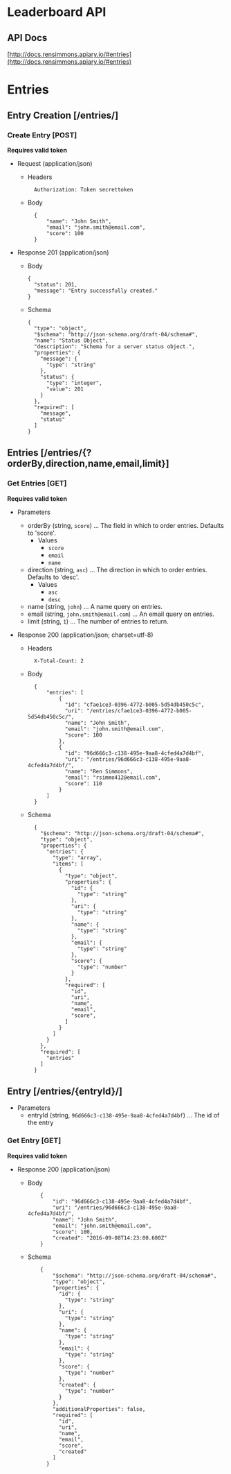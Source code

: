 # Leaderboard API

## API Docs
[http://docs.rensimmons.apiary.io/#entries](http://docs.rensimmons.apiary.io/#entries)

# Entries

## Entry Creation [/entries/]

### Create Entry [POST]

  **Requires valid token**

  + Request (application/json)


    + Headers

            Authorization: Token secrettoken

    + Body

            {
                "name": "John Smith",
                "email": "john.smith@email.com",
                "score": 100
            }

  + Response 201 (application/json)

      + Body

            {
              "status": 201,
              "message": "Entry successfully created."
            }

      + Schema

            {
              "type": "object",
              "$schema": "http://json-schema.org/draft-04/schema#",
              "name": "Status Object",
              "description": "Schema for a server status object.",
              "properties": {
                "message": {
                  "type": "string"
                },
                "status": {
                  "type": "integer",
                  "value": 201
                }
              },
              "required": [
                "message",
                "status"
              ]
            }

## Entries [/entries/{?orderBy,direction,name,email,limit}]

### Get Entries [GET]

**Requires valid token**

+ Parameters
    + orderBy (string, `score`) ... The field in which to order entries. Defaults to 'score'.
        + Values
            + `score`
            + `email`
            + `name`
    + direction (string, `asc`) ... The direction in which to order entries. Defaults to 'desc'.
        + Values
            + `asc`
            + `desc`
    + name (string, `john`) ... A name query on entries.
    + email (string, `john.smith@email.com`) ... An email query on entries.
    + limit (string, `1`) ... The number of entries to return.


+ Response 200 (application/json; charset=utf-8)

    + Headers

            X-Total-Count: 2

    + Body

            {
                "entries": [
                    {
                      "id": "cfae1ce3-0396-4772-b005-5d54db450c5c",
                      "uri": "/entries/cfae1ce3-0396-4772-b005-5d54db450c5c/",
                      "name": "John Smith",
                      "email": "john.smith@email.com",
                      "score": 100
                    },
                    {
                      "id": "96d666c3-c138-495e-9aa8-4cfed4a7d4bf",
                      "uri": "/entries/96d666c3-c138-495e-9aa8-4cfed4a7d4bf/",
                      "name": "Ren Simmons",
                      "email": "rsimmo412@email.com",
                      "score": 110
                    }
                ]
            }

    + Schema

            {
              "$schema": "http://json-schema.org/draft-04/schema#",
              "type": "object",
              "properties": {
                "entries": {
                  "type": "array",
                  "items": [
                    {
                      "type": "object",
                      "properties": {
                        "id": {
                          "type": "string"
                        },
                        "uri": {
                          "type": "string"
                        },
                        "name": {
                          "type": "string"
                        },
                        "email": {
                          "type": "string"
                        },
                        "score": {
                          "type": "number"
                        }
                      },
                      "required": [
                        "id",
                        "uri",
                        "name",
                        "email",
                        "score",
                      ]
                    }
                  ]
                }
              },
              "required": [
                "entries"
              ]
            }

## Entry [/entries/{entryId}/]

+ Parameters
    + entryId (string, `96d666c3-c138-495e-9aa8-4cfed4a7d4bf`) ... The id of the entry

### Get Entry [GET]

  **Requires valid token**

  + Response 200 (application/json)

    + Body

              {
                  "id": "96d666c3-c138-495e-9aa8-4cfed4a7d4bf",
                  "uri": "/entries/96d666c3-c138-495e-9aa8-4cfed4a7d4bf/",
                  "name": "John Smith",
                  "email": "john.smith@email.com",
                  "score": 100,
                  "created": "2016-09-08T14:23:00.600Z"
              }

    + Schema

              {
                  "$schema": "http://json-schema.org/draft-04/schema#",
                  "type": "object",
                  "properties": {
                    "id": {
                      "type": "string"
                    },
                    "uri": {
                      "type": "string"
                    },
                    "name": {
                      "type": "string"
                    },
                    "email": {
                      "type": "string"
                    },
                    "score": {
                      "type": "number"
                    },
                    "created": {
                      "type": "number"
                    }
                  },
                  "additionalProperties": false,
                  "required": [
                    "id",
                    "uri",
                    "name",
                    "email",
                    "score",
                    "created"
                  ]
                }
